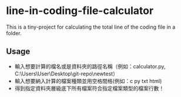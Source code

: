 # line-in-coding-file-calculator
This is a tiny-project for calculating the total line of the coding file in a folder.

## Usage
- 輸入想要計算的檔名或是資料夾的路徑名稱（例如：calculator.py, C:\Users\User\Desktop\git-repo\newtest）
- 輸入想要納入計算的檔案種類並用空格間格(例如：c py txt html)
- 得到指定資料夾層級底下所有檔案符合指定檔案類型的檔案行數！
